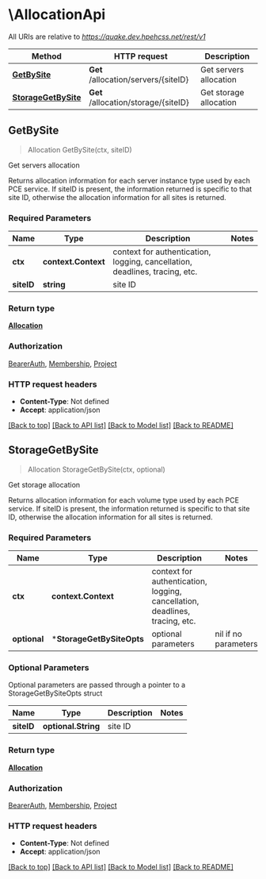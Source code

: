 # \AllocationApi

All URIs are relative to *https://quake.dev.hpehcss.net/rest/v1*

Method | HTTP request | Description
------------- | ------------- | -------------
[**GetBySite**](AllocationApi.md#GetBySite) | **Get** /allocation/servers/{siteID} | Get servers allocation
[**StorageGetBySite**](AllocationApi.md#StorageGetBySite) | **Get** /allocation/storage/{siteID} | Get storage allocation



## GetBySite

> Allocation GetBySite(ctx, siteID)

Get servers allocation

Returns allocation information for each server instance type used by each PCE service. If siteID is present, the information returned is specific to that site ID, otherwise the allocation information for all sites is returned.

### Required Parameters


Name | Type | Description  | Notes
------------- | ------------- | ------------- | -------------
**ctx** | **context.Context** | context for authentication, logging, cancellation, deadlines, tracing, etc.
**siteID** | **string**| site ID | 

### Return type

[**Allocation**](Allocation.md)

### Authorization

[BearerAuth](../README.md#BearerAuth), [Membership](../README.md#Membership), [Project](../README.md#Project)

### HTTP request headers

- **Content-Type**: Not defined
- **Accept**: application/json

[[Back to top]](#) [[Back to API list]](../README.md#documentation-for-api-endpoints)
[[Back to Model list]](../README.md#documentation-for-models)
[[Back to README]](../README.md)


## StorageGetBySite

> Allocation StorageGetBySite(ctx, optional)

Get storage allocation

Returns allocation information for each volume type used by each PCE service. If siteID is present, the information returned is specific to that site ID, otherwise the allocation information for all sites is returned.

### Required Parameters


Name | Type | Description  | Notes
------------- | ------------- | ------------- | -------------
**ctx** | **context.Context** | context for authentication, logging, cancellation, deadlines, tracing, etc.
 **optional** | ***StorageGetBySiteOpts** | optional parameters | nil if no parameters

### Optional Parameters

Optional parameters are passed through a pointer to a StorageGetBySiteOpts struct


Name | Type | Description  | Notes
------------- | ------------- | ------------- | -------------
 **siteID** | **optional.String**| site ID | 

### Return type

[**Allocation**](Allocation.md)

### Authorization

[BearerAuth](../README.md#BearerAuth), [Membership](../README.md#Membership), [Project](../README.md#Project)

### HTTP request headers

- **Content-Type**: Not defined
- **Accept**: application/json

[[Back to top]](#) [[Back to API list]](../README.md#documentation-for-api-endpoints)
[[Back to Model list]](../README.md#documentation-for-models)
[[Back to README]](../README.md)

